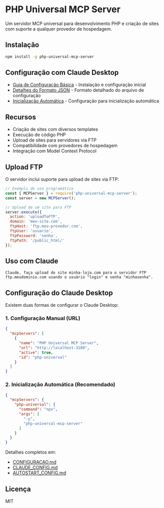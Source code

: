 # PHP Universal MCP Server

Um servidor MCP universal para desenvolvimento PHP e criação de sites com suporte a qualquer provedor de hospedagem.

## Instalação

```bash
npm install -g php-universal-mcp-server
```

## Configuração com Claude Desktop

- [Guia de Configuração Básica](CONFIGURACAO.md) - Instalação e configuração inicial
- [Detalhes do Formato JSON](CLAUDE_CONFIG.md) - Formato detalhado do arquivo de configuração
- [Inicialização Automática](AUTOSTART_CONFIG.md) - Configuração para inicialização automática

## Recursos

- Criação de sites com diversos templates
- Execução de código PHP
- Upload de sites para servidores via FTP
- Compatibilidade com provedores de hospedagem
- Integração com Model Context Protocol

## Upload FTP

O servidor inclui suporte para upload de sites via FTP:

```javascript
// Exemplo de uso programático
const { MCPServer } = require('php-universal-mcp-server');
const server = new MCPServer();

// Upload de um site para FTP
server.execute({
  action: 'uploadToFTP',
  domain: 'meu-site.com',
  ftpHost: 'ftp.meu-provedor.com',
  ftpUser: 'usuario',
  ftpPassword: 'senha',
  ftpPath: '/public_html/'
});
```

## Uso com Claude

```
Claude, faça upload do site minha-loja.com para o servidor FTP ftp.meudominio.com usando o usuário "login" e senha "minhasenha".
```

## Configuração do Claude Desktop

Existem duas formas de configurar o Claude Desktop:

### 1. Configuração Manual (URL)

```json
{
  "mcpServers": [
    {
      "name": "PHP Universal MCP Server",
      "url": "http://localhost:3100",
      "active": true,
      "id": "php-universal"
    }
  ]
}
```

### 2. Inicialização Automática (Recomendado)

```json
{
  "mcpServers": {
    "php-universal": {
      "command": "npx",
      "args": [
        "-y",
        "php-universal-mcp-server"
      ]
    }
  }
}
```

Detalhes completos em:
- [CONFIGURACAO.md](CONFIGURACAO.md) 
- [CLAUDE_CONFIG.md](CLAUDE_CONFIG.md)
- [AUTOSTART_CONFIG.md](AUTOSTART_CONFIG.md)

## Licença

MIT